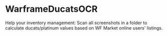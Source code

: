 # WarframeDucatsOCR
 Help your inventory management: Scan all screenshots in a folder to calculate ducats/platinum values based on WF Market online users' listings.
